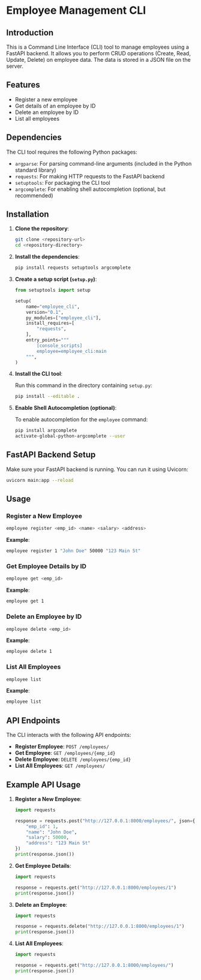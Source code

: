 # Employee Management CLI

## Introduction

This is a Command Line Interface (CLI) tool to manage employees using a FastAPI backend. It allows you to perform CRUD operations (Create, Read, Update, Delete) on employee data. The data is stored in a JSON file on the server.

## Features

- Register a new employee
- Get details of an employee by ID
- Delete an employee by ID
- List all employees

## Dependencies

The CLI tool requires the following Python packages:

- `argparse`: For parsing command-line arguments (included in the Python standard library)
- `requests`: For making HTTP requests to the FastAPI backend
- `setuptools`: For packaging the CLI tool
- `argcomplete`: For enabling shell autocompletion (optional, but recommended)

## Installation

1. **Clone the repository**:

   ```sh
   git clone <repository-url>
   cd <repository-directory>
   ```

2. **Install the dependencies**:

   ```sh
   pip install requests setuptools argcomplete
   ```

3. **Create a setup script (`setup.py`)**:

   ```python
   from setuptools import setup

   setup(
       name="employee_cli",
       version="0.1",
       py_modules=["employee_cli"],
       install_requires=[
           "requests",
       ],
       entry_points="""
           [console_scripts]
           employee=employee_cli:main
       """,
   )
   ```

4. **Install the CLI tool**:

   Run this command in the directory containing `setup.py`:

   ```sh
   pip install --editable .
   ```

5. **Enable Shell Autocompletion (optional)**:

   To enable autocompletion for the `employee` command:

   ```sh
   pip install argcomplete
   activate-global-python-argcomplete --user
   ```

## FastAPI Backend Setup

Make sure your FastAPI backend is running. You can run it using Uvicorn:

```sh
uvicorn main:app --reload
```

## Usage

### Register a New Employee

```sh
employee register <emp_id> <name> <salary> <address>
```

**Example**:
```sh
employee register 1 "John Doe" 50000 "123 Main St"
```

### Get Employee Details by ID

```sh
employee get <emp_id>
```

**Example**:
```sh
employee get 1
```

### Delete an Employee by ID

```sh
employee delete <emp_id>
```

**Example**:
```sh
employee delete 1
```

### List All Employees

```sh
employee list
```

**Example**:
```sh
employee list
```

## API Endpoints

The CLI interacts with the following API endpoints:

- **Register Employee**: `POST /employees/`
- **Get Employee**: `GET /employees/{emp_id}`
- **Delete Employee**: `DELETE /employees/{emp_id}`
- **List All Employees**: `GET /employees/`

## Example API Usage

1. **Register a New Employee**:
   ```python
   import requests

   response = requests.post("http://127.0.0.1:8000/employees/", json={
       "emp_id": 1,
       "name": "John Doe",
       "salary": 50000,
       "address": "123 Main St"
   })
   print(response.json())
   ```

2. **Get Employee Details**:
   ```python
   import requests

   response = requests.get("http://127.0.0.1:8000/employees/1")
   print(response.json())
   ```

3. **Delete an Employee**:
   ```python
   import requests

   response = requests.delete("http://127.0.0.1:8000/employees/1")
   print(response.json())
   ```

4. **List All Employees**:
   ```python
   import requests

   response = requests.get("http://127.0.0.1:8000/employees/")
   print(response.json())
   ```
